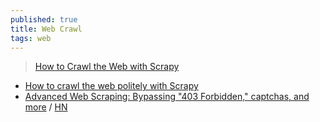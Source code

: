```yaml
---
published: true
title: Web Crawl
tags: web
---
```

> [How to Crawl the Web with Scrapy](https://news.ycombinator.com/item?id=28514998)

- [How to crawl the web politely with Scrapy](https://www.zyte.com/blog/how-to-crawl-the-web-politely-with-scrapy/)
- [Advanced Web Scraping: Bypassing "403 Forbidden," captchas, and more](https://sangaline.com/post/advanced-web-scraping-tutorial/) / [HN](https://news.ycombinator.com/item?id=13884357)